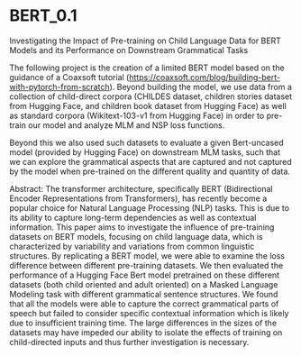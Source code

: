 # BERT_0.1

Investigating the Impact of Pre-training on Child Language Data for BERT Models and its Performance on Downstream Grammatical Tasks

The following project is the creation of a limited BERT model based on the guidance of a Coaxsoft tutorial (https://coaxsoft.com/blog/building-bert-with-pytorch-from-scratch). Beyond building the model, we use data from a collection of child-direct corpora (CHILDES dataset, children stories dataset from Hugging Face, and children book dataset from Hugging Face) as well as standard corpora (Wikitext-103-v1 from Hugging Face) in order to pre-train our model and analyze MLM and NSP loss functions.

Beyond this we also used such datasets to evaluate a given Bert-uncased model (provided by Hugging Face) on downstream MLM tasks, such that we can explore the grammatical aspects that are captured and not captured by the model when pre-trained on the different quality and quantity of data. 

Abstract:
The transformer architecture, specifically BERT (Bidirectional Encoder Representations from Transformers), has recently become a popular choice for Natural Language Processing (NLP) tasks. This is due to its ability to capture long-term dependencies as well as contextual information. This paper aims to investigate the influence of pre-training datasets on BERT models, focusing on child language data, which is characterized by variability and variations from common linguistic structures. By replicating a BERT model, we were able to examine the loss difference between different pre-training datasets. We then evaluated the performance of a Hugging Face Bert model pretrained on these different datasets (both child oriented and adult oriented) on a Masked Language Modeling task with different grammatical sentence structures. We found that all the models were able to capture the correct grammatical parts of speech but failed to consider specific contextual information which is likely due to insufficient training time. The large differences in the sizes of the datasets may have impeded our ability to isolate the effects of training on child-directed inputs and thus further investigation is necessary.
